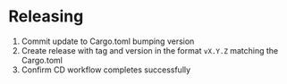 # Releasing

1. Commit update to Cargo.toml bumping version
2. Create release with tag and version in the format `vX.Y.Z` matching the Cargo.toml
3. Confirm CD workflow completes successfully